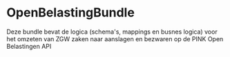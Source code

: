 # OpenBelastingBundle

Deze bundle bevat de logica (schema's, mappings en busnes logica) voor het omzeten van ZGW zaken naar aanslagen en bezwaren op de PINK Open Belastingen API
